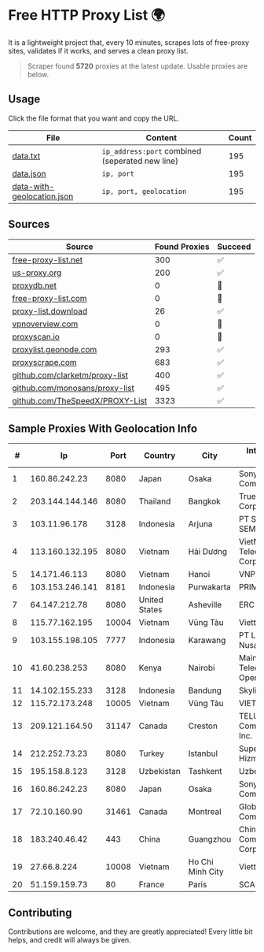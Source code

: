 
# Free HTTP Proxy List 🌍

It is a lightweight project that, every 10 minutes, scrapes lots of free-proxy sites, validates if it works, and serves a clean proxy list.


> Scraper found **5720** proxies at the latest update. Usable proxies are below.

## Usage

Click the file format that you want and copy the URL.


|File|Content|Count|
|----|-------|-----|
|[data.txt](https://raw.githubusercontent.com/themiralay/Proxy-List-World/master/data.txt)|`ip_address:port` combined (seperated new line)|195|
|[data.json](https://raw.githubusercontent.com/themiralay/Proxy-List-World/master/data.json)|`ip, port`|195|
|[data-with-geolocation.json](https://raw.githubusercontent.com/themiralay/Proxy-List-World/master/data-with-geolocation.json)|`ip, port, geolocation`|195|

## Sources

|Source|Found Proxies|Succeed|
|------|-------------|-------|
|[free-proxy-list.net](https://free-proxy-list.net)|300|✅|
|[us-proxy.org](https://www.us-proxy.org)|200|✅|
|[proxydb.net](http://proxydb.net)|0|🚫|
|[free-proxy-list.com](https://free-proxy-list.com/?page=&port=&type%5B%5D=http&type%5B%5D=https&up_time=0&search=Search)|0|🚫|
|[proxy-list.download](https://www.proxy-list.download/HTTP)|26|✅|
|[vpnoverview.com](https://vpnoverview.com/privacy/anonymous-browsing/free-proxy-servers)|0|🚫|
|[proxyscan.io](https://www.proxyscan.io)|0|🚫|
|[proxylist.geonode.com](https://proxylist.geonode.com/api/proxy-list?limit=300&page=1&sort_by=lastChecked&sort_type=desc&protocols=http,https)|293|✅|
|[proxyscrape.com](https://api.proxyscrape.com/v2/?request=displayproxies&protocol=http&timeout=10000&country=all&ssl=all&anonymity=all)|683|✅|
|[github.com/clarketm/proxy-list](https://raw.githubusercontent.com/clarketm/proxy-list/master/proxy-list-raw.txt)|400|✅|
|[github.com/monosans/proxy-list](https://raw.githubusercontent.com/monosans/proxy-list/main/proxies/http.txt)|495|✅|
|[github.com/TheSpeedX/PROXY-List](https://raw.githubusercontent.com/TheSpeedX/PROXY-List/master/http.txt)|3323|✅|


## Sample Proxies With Geolocation Info

|#|Ip|Port|Country|City|Internet Service Provider|
|-|--|----|-------|----|-------------------------|
|1|160.86.242.23|8080|Japan|Osaka|Sony Network Communications Inc|
|2|203.144.144.146|8080|Thailand|Bangkok|True Internet Corporation CO. Ltd.|
|3|103.11.96.178|3128|Indonesia|Arjuna|PT SKYLINE SEMESTA|
|4|113.160.132.195|8080|Vietnam|Hải Dương|VietNam Post and Telecom Corporation|
|5|14.171.46.113|8080|Vietnam|Hanoi|VNPT-VNNIC|
|6|103.153.246.141|8181|Indonesia|Purwakarta|PRIMAHOME|
|7|64.147.212.78|8080|United States|Asheville|ERC Broadband|
|8|115.77.162.195|10004|Vietnam|Vũng Tàu|Viettel Group|
|9|103.155.198.105|7777|Indonesia|Karawang|PT Lintas Jaringan Nusantara|
|10|41.60.238.253|8080|Kenya|Nairobi|Maintainer Liquid Telecommunications Operations Limited|
|11|14.102.155.233|3128|Indonesia|Bandung|Skyline Semesta, PT|
|12|115.72.173.248|10005|Vietnam|Vũng Tàu|VIETELmetro|
|13|209.121.164.50|31147|Canada|Creston|TELUS Communications Inc.|
|14|212.252.73.23|8080|Turkey|Istanbul|Superonline Iletisim Hizmetleri A.S.|
|15|195.158.8.123|3128|Uzbekistan|Tashkent|Uzbektelecom JSC|
|16|160.86.242.23|8080|Japan|Osaka|Sony Network Communications Inc|
|17|72.10.160.90|31461|Canada|Montreal|GloboTech Communications|
|18|183.240.46.42|443|China|Guangzhou|China Mobile Communications Corporation|
|19|27.66.8.224|10008|Vietnam|Ho Chi Minh City|Viettel Group|
|20|51.159.159.73|80|France|Paris|SCALEWAY|



## Contributing

Contributions are welcome, and they are greatly appreciated! Every
little bit helps, and credit will always be given.


